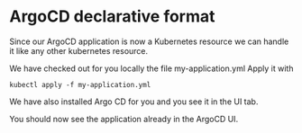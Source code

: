 # ArgoCD declarative format
Since our ArgoCD application is now a Kubernetes resource we can handle it like any other kubernetes resource.

We have checked out for you locally the file my-application.yml Apply it with

```
kubectl apply -f my-application.yml
```

We have also installed Argo CD for you and you see it in the UI tab.

You should now see the application already in the ArgoCD UI.